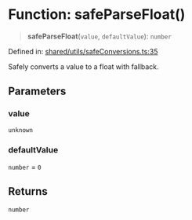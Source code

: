 # Function: safeParseFloat()

> **safeParseFloat**(`value`, `defaultValue`): `number`

Defined in: [shared/utils/safeConversions.ts:35](https://github.com/Nick2bad4u/Uptime-Watcher/blob/2a45eeb1723f8f7089001af2c92aa07d82dfe7e4/shared/utils/safeConversions.ts#L35)

Safely converts a value to a float with fallback.

## Parameters

### value

`unknown`

### defaultValue

`number` = `0`

## Returns

`number`
